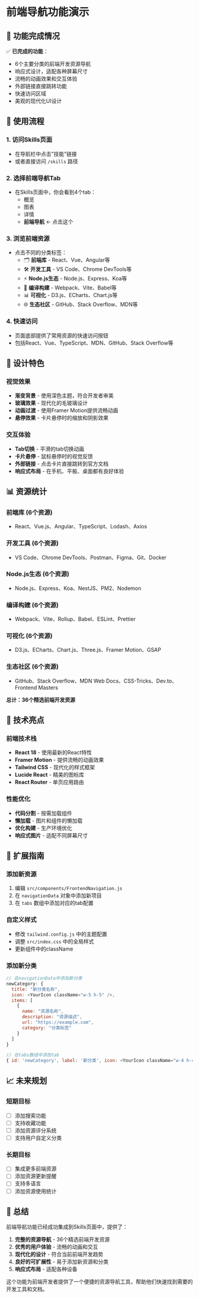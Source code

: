 # 前端导航功能演示

## 🎯 功能完成情况

✅ **已完成的功能**：
- 6个主要分类的前端开发资源导航
- 响应式设计，适配各种屏幕尺寸
- 流畅的动画效果和交互体验
- 外部链接直接跳转功能
- 快速访问区域
- 美观的现代化UI设计

## 📱 使用流程

### 1. 访问Skills页面
- 在导航栏中点击"技能"链接
- 或者直接访问 `/skills` 路径

### 2. 选择前端导航Tab
- 在Skills页面中，你会看到4个tab：
  - 概览
  - 图表
  - 详情
  - **前端导航** ← 点击这个

### 3. 浏览前端资源
- 点击不同的分类标签：
  - 🗂️ **前端库** - React、Vue、Angular等
  - 🛠️ **开发工具** - VS Code、Chrome DevTools等
  - ⚡ **Node.js生态** - Node.js、Express、Koa等
  - 🔧 **编译构建** - Webpack、Vite、Babel等
  - 📊 **可视化** - D3.js、ECharts、Chart.js等
  - 🌐 **生态社区** - GitHub、Stack Overflow、MDN等

### 4. 快速访问
- 页面底部提供了常用资源的快速访问按钮
- 包括React、Vue、TypeScript、MDN、GitHub、Stack Overflow等

## 🎨 设计特色

### 视觉效果
- **渐变背景** - 使用深色主题，符合开发者审美
- **玻璃效果** - 现代化的毛玻璃设计
- **动画过渡** - 使用Framer Motion提供流畅动画
- **悬停效果** - 卡片悬停时的缩放和阴影效果

### 交互体验
- **Tab切换** - 平滑的tab切换动画
- **卡片悬停** - 鼠标悬停时的视觉反馈
- **外部链接** - 点击卡片直接跳转到官方文档
- **响应式布局** - 在手机、平板、桌面都有良好体验

## 📊 资源统计

### 前端库 (6个资源)
- React、Vue.js、Angular、TypeScript、Lodash、Axios

### 开发工具 (6个资源)
- VS Code、Chrome DevTools、Postman、Figma、Git、Docker

### Node.js生态 (6个资源)
- Node.js、Express、Koa、NestJS、PM2、Nodemon

### 编译构建 (6个资源)
- Webpack、Vite、Rollup、Babel、ESLint、Prettier

### 可视化 (6个资源)
- D3.js、ECharts、Chart.js、Three.js、Framer Motion、GSAP

### 生态社区 (6个资源)
- GitHub、Stack Overflow、MDN Web Docs、CSS-Tricks、Dev.to、Frontend Masters

**总计：36个精选前端开发资源**

## 🚀 技术亮点

### 前端技术栈
- **React 18** - 使用最新的React特性
- **Framer Motion** - 提供流畅的动画效果
- **Tailwind CSS** - 现代化的样式框架
- **Lucide React** - 精美的图标库
- **React Router** - 单页应用路由

### 性能优化
- **代码分割** - 按需加载组件
- **懒加载** - 图片和组件的懒加载
- **优化构建** - 生产环境优化
- **响应式图片** - 适配不同屏幕尺寸

## 🔧 扩展指南

### 添加新资源
1. 编辑 `src/components/FrontendNavigation.js`
2. 在 `navigationData` 对象中添加新项目
3. 在 `tabs` 数组中添加对应的tab配置

### 自定义样式
- 修改 `tailwind.config.js` 中的主题配置
- 调整 `src/index.css` 中的全局样式
- 更新组件中的className

### 添加新分类
```javascript
// 在navigationData中添加新分类
newCategory: {
  title: "新分类名称",
  icon: <YourIcon className="w-5 h-5" />,
  items: [
    {
      name: "资源名称",
      description: "资源描述",
      url: "https://example.com",
      category: "分类标签"
    }
  ]
}

// 在tabs数组中添加tab
{ id: 'newCategory', label: '新分类', icon: <YourIcon className="w-4 h-4" /> }
```

## 📈 未来规划

### 短期目标
- [ ] 添加搜索功能
- [ ] 支持收藏功能
- [ ] 添加资源评分系统
- [ ] 支持用户自定义分类

### 长期目标
- [ ] 集成更多前端资源
- [ ] 添加资源更新提醒
- [ ] 支持多语言
- [ ] 添加资源使用统计

## 🎉 总结

前端导航功能已经成功集成到Skills页面中，提供了：

1. **完整的资源导航** - 36个精选前端开发资源
2. **优秀的用户体验** - 流畅的动画和交互
3. **现代化的设计** - 符合当前前端开发趋势
4. **良好的可扩展性** - 易于添加新资源和分类
5. **响应式布局** - 适配各种设备

这个功能为前端开发者提供了一个便捷的资源导航工具，帮助他们快速找到需要的开发工具和文档。
